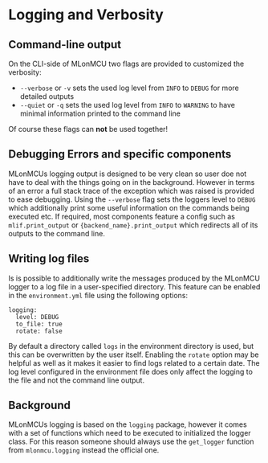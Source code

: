 # Logging and Verbosity

## Command-line output

On the CLI-side of MLonMCU two flags are provided to customized the verbosity:

- `--verbose` or `-v` sets the used log level from `INFO` to `DEBUG` for more detailed outputs
- `--quiet` or `-q` sets the used log level from `INFO` to `WARNING` to have minimal information printed to the command line

Of course these flags can **not** be used together!

## Debugging Errors and specific components

MLonMCUs logging output is designed to be very clean so user doe not have to deal with the things going on in the background. However in terms of an error a full stack trace of the exception which was raised is provided to ease debugging. Using the `--verbose` flag sets the loggers level to `DEBUG` which additionally print some useful information on the commands being executed etc. If required, most components feature a config such as `mlif.print_output` or `{backend_name}.print_output` which redirects all of its outputs to the command line.

## Writing log files

Is is possible to additionally write the messages produced by the MLonMCU logger to a log file in a user-specified directory. This feature can be enabled in the `environment.yml` file using the following options:

```
logging:
  level: DEBUG
  to_file: true
  rotate: false

```

By default a directory called `logs` in the environment directory is used, but this can be overwritten by the user itself. Enabling the `rotate` option may be helpful as well as it makes it easier to find logs related to a certain date. The log level configured in the environment file does only affect the logging to the file and not the command line output.


## Background

MLonMCUs logging is based on the `logging` package, however it comes with a set of functions which need to be executed to initialized the logger class. For this reason someone should always use the `get_logger` function from `mlonmcu.logging` instead the official one.

